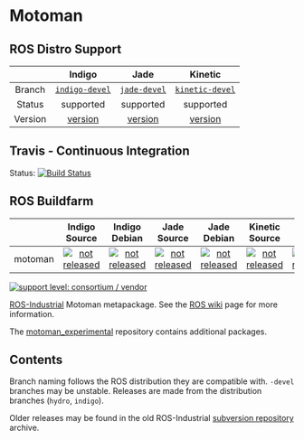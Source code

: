 # Motoman


## ROS Distro Support

|         | Indigo | Jade | Kinetic |
|:-------:|:------:|:----:|:-------:|
| Branch  | [`indigo-devel`](https://github.com/ros-industrial/motoman/tree/indigo-devel) | [`jade-devel`](https://github.com/ros-industrial/motoman/tree/jade-devel) | [`kinetic-devel`](https://github.com/ros-industrial/motoman/tree/kinetic-devel) |
| Status  |  supported | supported |  supported |
| Version | [version](http://repositories.ros.org/status_page/ros_indigo_default.html?q=motoman) | [version](http://repositories.ros.org/status_page/ros_jade_default.html?q=motoman) | [version](http://repositories.ros.org/status_page/ros_kinetic_default.html?q=motoman) |

## Travis - Continuous Integration

Status: [![Build Status](https://travis-ci.org/ros-industrial/motoman.svg?branch=kinetic-devel)](https://travis-ci.org/ros-industrial/motoman)

## ROS Buildfarm

|         | Indigo Source | Indigo Debian | Jade Source | Jade Debian |  Kinetic Source  |  Kinetic Debian |
|:-------:|:-------------------:|:-------------------:|:-------------------:|:-------------------:|:-------------------:|:-------------------:|
| motoman | [![not released](http://build.ros.org/buildStatus/icon?job=Isrc_uT__motoman__ubuntu_trusty__source)](http://build.ros.org/view/Isrc_uT/job/Isrc_uT__motoman__ubuntu_trusty__source/) | [![not released](http://build.ros.org/buildStatus/icon?job=Ibin_uT64__motoman__ubuntu_trusty_amd64__binary)](http://build.ros.org/view/Ibin_uT64/job/Ibin_uT64__motoman__ubuntu_trusty_amd64__binary/) | [![not released](http://build.ros.org/buildStatus/icon?job=Jsrc_uT__motoman__ubuntu_trusty__source)](http://build.ros.org/view/Jsrc_uT/job/Jsrc_uT__motoman__ubuntu_trusty__source/) | [![not released](http://build.ros.org/buildStatus/icon?job=Jbin_uT64__motoman__ubuntu_trusty_amd64__binary)](http://build.ros.org/view/Jbin_uT64/job/Jbin_uT64__motoman__ubuntu_trusty_amd64__binary/) | [![not released](http://build.ros.org/buildStatus/icon?job=Ksrc_uX__motoman__ubuntu_xenial__source)](http://build.ros.org/view/Ksrc_uX/job/Ksrc_uX__motoman__ubuntu_xenial__source/) | [![not released](http://build.ros.org/buildStatus/icon?job=Kbin_uX64__motoman__ubuntu_xenial_amd64__binary)](http://build.ros.org/view/Kbin_uX64/job/Kbin_uX64__motoman__ubuntu_xenial_amd64__binary/) |

[![support level: consortium / vendor](https://img.shields.io/badge/support%20level-consortium%20/%20vendor-brightgreen.png)](http://rosindustrial.org/news/2016/10/7/better-supporting-a-growing-ros-industrial-software-platform)

[ROS-Industrial][] Motoman metapackage. See the [ROS wiki][] page for more information.

The [motoman_experimental][] repository contains additional packages.


## Contents

Branch naming follows the ROS distribution they are compatible with. `-devel`
branches may be unstable. Releases are made from the distribution branches
(`hydro`, `indigo`).

Older releases may be found in the old ROS-Industrial [subversion repository][]
archive.

[ROS-Industrial]: http://wiki.ros.org/Industrial
[ROS wiki]: http://wiki.ros.org/motoman
[motoman_experimental]: https://github.com/ros-industrial/motoman_experimental
[subversion repository]: https://github.com/ros-industrial/swri-ros-pkg
